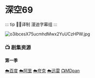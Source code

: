# 深空69

::: tip ✍🏻译制 
漫迪字幕组
:::

![o3ibcesX75ucmhdMwx2YuUCzHPW.jpg](o3ibcesX75ucmhdMwx2YuUCzHPW.jpg)

### 📺 剧集资源

**第一季**

[☁️百度](https://pan.baidu.com/s/1YDfH_YBacm14JqDGaAM-fQ?pwd=p529)  [☁️阿里](https://www.alipan.com/s/YnANdDsMdtn)  [☁️夸克](https://pan.quark.cn/s/b1e8c762b650)  [☁️迅雷](https://pan.xunlei.com/s/VNtfVlV2VTf__xYZuFOVUjsmA1?pwd=t6z6#)  [📺MDpan](https://pan.mdsub.top/zh-CN/%E6%B7%B1%E5%BA%A6%E7%A9%BA%E9%97%B469/S1/)